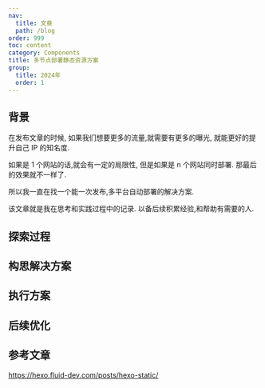 ```yaml
---
nav:
  title: 文章
  path: /blog
order: 999
toc: content
category: Components
title: 多节点部署静态资源方案
group:
  title: 2024年
  order: 1
---
```


## 背景

在发布文章的时候, 如果我们想要更多的流量,就需要有更多的曝光, 就能更好的提升自己 IP 的知名度.

如果是 1 个网站的话,就会有一定的局限性, 但是如果是 n 个网站同时部署. 那最后的效果就不一样了.

所以我一直在找一个能一次发布,多平台自动部署的解决方案.

该文章就是我在思考和实践过程中的记录. 以备后续积累经验,和帮助有需要的人.

## 探索过程

## 构思解决方案

## 执行方案

## 后续优化

## 参考文章

<https://hexo.fluid-dev.com/posts/hexo-static/>
